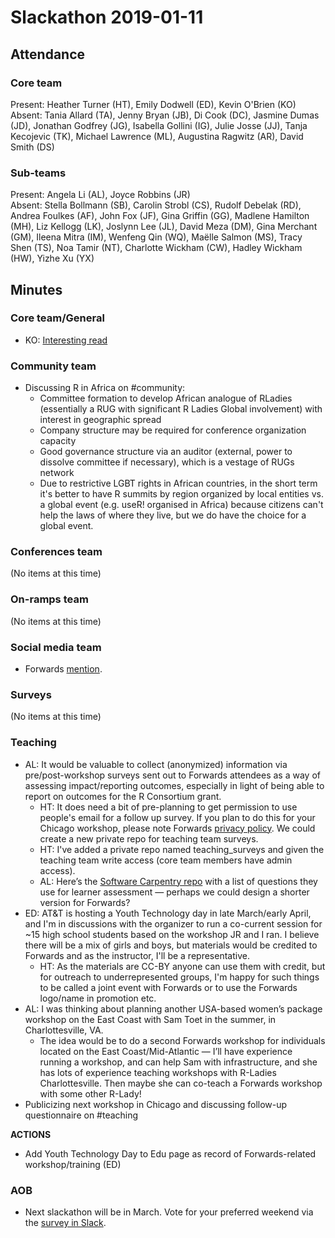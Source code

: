 # Slackathon 2019-01-11

## Attendance

### Core team

Present: Heather Turner (HT), Emily Dodwell (ED), Kevin O'Brien (KO)  
Absent: Tania Allard (TA), Jenny Bryan (JB), Di Cook (DC),  Jasmine Dumas (JD), Jonathan Godfrey (JG), Isabella Gollini (IG), Julie Josse (JJ), Tanja Kecojevic (TK), Michael Lawrence (ML), Augustina Ragwitz (AR), David Smith (DS)

### Sub-teams

Present: Angela Li (AL), Joyce Robbins (JR)  
Absent: Stella Bollmann (SB), Carolin Strobl (CS), Rudolf Debelak (RD), Andrea Foulkes (AF), John Fox (JF), Gina Griffin (GG), Madlene Hamilton (MH), Liz Kellogg (LK), Joslynn Lee (JL), David Meza (DM), Gina Merchant (GM), Ileena Mitra (IM), Wenfeng Qin (WQ), Maëlle Salmon (MS), Tracy Shen (TS), Noa Tamir (NT), Charlotte Wickham (CW), Hadley Wickham (HW), Yizhe Xu (YX)

## Minutes

### Core team/General
- KO: [Interesting read](http://theconversation.com/the-mental-health-pros-and-cons-of-minority-spaces-in-the-workplace-107554?utm_medium=Social&utm_source=Twitter#Echobox=1547221246)


### Community team

- Discussing R in Africa on #community:
    - Committee formation to develop African analogue of RLadies (essentially a RUG with significant R Ladies Global involvement) with interest in geographic spread
    - Company structure may be required for conference organization capacity
    - Good governance structure via an auditor (external, power to dissolve committee if necessary), which is a vestage of RUGs network
    - Due to restrictive LGBT rights in African countries, in the short term it's better to have R summits by region organized by local entities vs. a global event (e.g. useR! organised in Africa) because citizens can't help the laws of where they live, but we do have the choice for a global event.

### Conferences team
(No items at this time)


### On-ramps team
(No items at this time)


### Social media team
- Forwards [mention](https://twitter.com/W_R_Chase/status/1080947907279368192).


### Surveys
(No items at this time)


### Teaching
- AL: It would be valuable to collect (anonymized) information via pre/post-workshop surveys sent out to Forwards attendees as a way of assessing impact/reporting outcomes, especially in light of being able to report on outcomes for the R Consortium grant.
    - HT: It does need a bit of pre-planning to get permission to use people's email for a follow up survey. If you plan to do this for your Chicago workshop, please note Forwards [privacy policy](https://forwards.github.io/docs/privacy_policy/). We could create a new private repo for teaching team surveys.
    - HT: I've added a private repo named teaching_surveys and given the teaching team write access (core team members have admin access).
    - AL: Here’s the [Software Carpentry repo](https://github.com/carpentries/assessment) with a list of questions they use for learner assessment — perhaps we could design a shorter version for Forwards?
- ED: AT&T is hosting a Youth Technology day in late March/early April, and I'm in discussions with the organizer to run a co-current session for ~15 high school students based on the workshop JR and I ran. I believe there will be a mix of girls and boys, but materials would be credited to Forwards and as the instructor, I'll be a representative.
    - HT: As the materials are CC-BY anyone can use them with credit, but for outreach to underrepresented groups, I'm happy for such things to be called a joint event with Forwards or to use the Forwards logo/name in promotion etc. 
- AL: I was thinking about planning another USA-based women’s package workshop on the East Coast with Sam Toet in the summer, in Charlottesville, VA.
    - The idea would be to do a second Forwards workshop for individuals located on the East Coast/Mid-Atlantic — I’ll have experience running a workshop, and can help Sam with infrastructure, and she has lots of experience teaching workshops with R-Ladies Charlottesville. Then maybe she can co-teach a Forwards workshop with some other R-Lady!
- Publicizing next workshop in Chicago and discussing follow-up questionnaire on #teaching

**ACTIONS**
- Add Youth Technology Day to Edu page as record of Forwards-related workshop/training (ED)

### AOB
- Next slackathon will be in March.  Vote for your preferred weekend via the [survey in Slack](https://rforwards.slack.com/archives/C3XD6925A/p1547143779000500).
